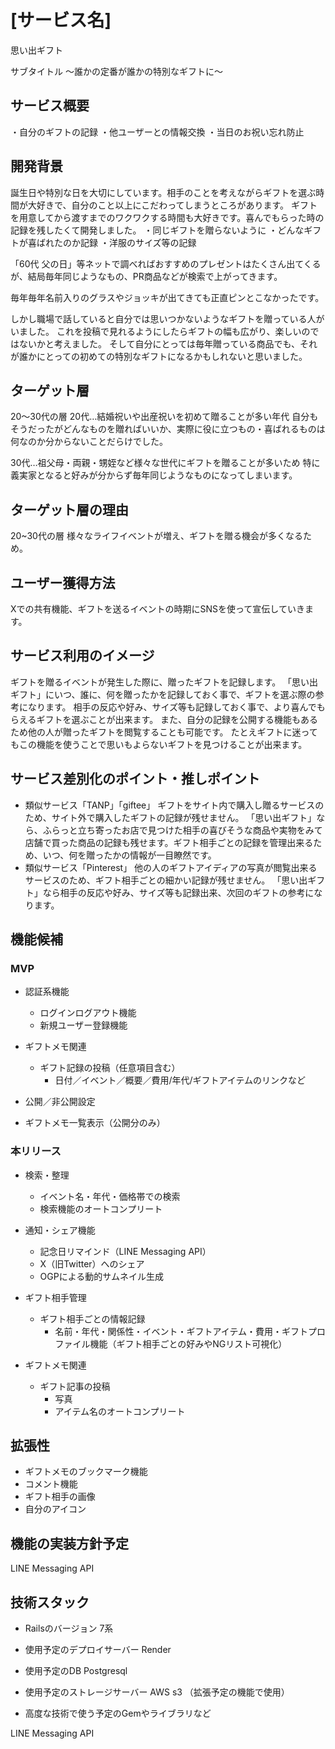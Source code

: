 # [サービス名]
思い出ギフト

サブタイトル
〜誰かの定番が誰かの特別なギフトに〜

##  サービス概要
・自分のギフトの記録
・他ユーザーとの情報交換
・当日のお祝い忘れ防止

## 開発背景
誕生日や特別な日を大切にしています。相手のことを考えながらギフトを選ぶ時間が大好きで、自分のこと以上にこだわってしまうところがあります。
ギフトを用意してから渡すまでのワクワクする時間も大好きです。喜んでもらった時の記録を残したくて開発しました。
・同じギフトを贈らないように
・どんなギフトが喜ばれたのか記録
・洋服のサイズ等の記録

「60代 父の日」等ネットで調べればおすすめのプレゼントはたくさん出てくるが、結局毎年同じようなもの、PR商品などが検索で上がってきます。

毎年毎年名前入りのグラスやジョッキが出てきても正直ピンとこなかったです。

しかし職場で話していると自分では思いつかないようなギフトを贈っている人がいました。
これを投稿で見れるようにしたらギフトの幅も広がり、楽しいのではないかと考えました。
そして自分にとっては毎年贈っている商品でも、それが誰かにとっての初めての特別なギフトになるかもしれないと思いました。

## ターゲット層
20〜30代の層
20代…結婚祝いや出産祝いを初めて贈ることが多い年代
自分もそうだったがどんなものを贈ればいいか、実際に役に立つもの・喜ばれるものは何なのか分からないことだらけでした。

30代…祖父母・両親・甥姪など様々な世代にギフトを贈ることが多いため
特に義実家となると好みが分からず毎年同じようなものになってしまいます。

## ターゲット層の理由
20~30代の層 様々なライフイベントが増え、ギフトを贈る機会が多くなるため。

## ユーザー獲得方法
Xでの共有機能、ギフトを送るイベントの時期にSNSを使って宣伝していきます。

## サービス利用のイメージ
ギフトを贈るイベントが発生した際に、贈ったギフトを記録します。
「思い出ギフト」にいつ、誰に、何を贈ったかを記録しておく事で、ギフトを選ぶ際の参考になります。
相手の反応や好み、サイズ等も記録しておく事で、より喜んでもらえるギフトを選ぶことが出来ます。
また、自分の記録を公開する機能もあるため他の人が贈ったギフトを閲覧することも可能です。
たとえギフトに迷ってもこの機能を使うことで思いもよらないギフトを見つけることが出来ます。


## サービス差別化のポイント・推しポイント
- 類似サービス「TANP」「giftee」
ギフトをサイト内で購入し贈るサービスのため、サイト外で購入したギフトの記録が残せません。
「思い出ギフト」なら、ふらっと立ち寄ったお店で見つけた相手の喜びそうな商品や実物をみて店舗で買った商品の記録も残せます。ギフト相手ごとの記録を管理出来るため、いつ、何を贈ったかの情報が一目瞭然です。
- 類似サービス「Pinterest」
他の人のギフトアイディアの写真が閲覧出来るサービスのため、ギフト相手ごとの細かい記録が残せません。
「思い出ギフト」なら相手の反応や好み、サイズ等も記録出来、次回のギフトの参考になります。

## 機能候補
### MVP
- 認証系機能
  - ログインログアウト機能
  - 新規ユーザー登録機能

- ギフトメモ関連
  - ギフト記録の投稿（任意項目含む）
    - 日付／イベント／概要／費用/年代/ギフトアイテムのリンクなど
- 公開／非公開設定

- ギフトメモ一覧表示（公開分のみ）

### 本リリース
- 検索・整理
  - イベント名・年代・価格帯での検索
  - 検索機能のオートコンプリート

- 通知・シェア機能
  - 記念日リマインド（LINE Messaging API）
  - X（旧Twitter）へのシェア
  - OGPによる動的サムネイル生成

- ギフト相手管理
  - ギフト相手ごとの情報記録
    - 名前・年代・関係性・イベント・ギフトアイテム・費用・ギフトプロファイル機能（ギフト相手ごとの好みやNGリスト可視化）

- ギフトメモ関連
  - ギフト記事の投稿
    - 写真
    - アイテム名のオートコンプリート

## 拡張性
- ギフトメモのブックマーク機能
- コメント機能
- ギフト相手の画像
- 自分のアイコン

## 機能の実装方針予定
LINE Messaging API

## 技術スタック
- Railsのバージョン
7系

- 使用予定のデプロイサーバー
Render

- 使用予定のDB
Postgresql

- 使用予定のストレージサーバー
AWS s3 （拡張予定の機能で使用）

- 高度な技術で使う予定のGemやライブラリなど

LINE Messaging API

